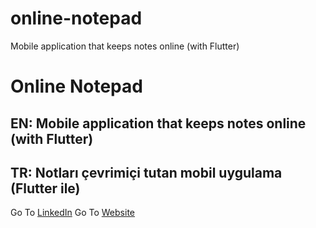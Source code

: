 # online-notepad
 Mobile application that keeps notes online (with Flutter)
# Online Notepad
## EN: Mobile application that keeps notes online (with Flutter)

## TR: Notları çevrimiçi tutan mobil uygulama (Flutter ile)

Go To [LinkedIn](https://www.linkedin.com/in/furkanulgen/)
Go To [Website](https://www.furkanulgen.dev)
